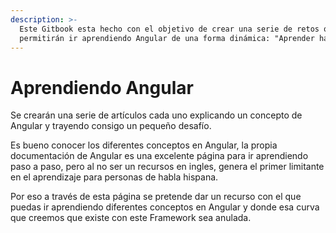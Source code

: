 ```yaml
---
description: >-
  Este Gitbook esta hecho con el objetivo de crear una serie de retos que nos
  permitirán ir aprendiendo Angular de una forma dinámica: "Aprender haciendo".
---
```


# Aprendiendo Angular

Se crearán una serie de artículos cada uno explicando un concepto de Angular y trayendo consigo un pequeño desafío.

Es bueno conocer los diferentes conceptos en Angular, la propia documentación de Angular es una excelente página para ir aprendiendo paso a paso, pero al no ser un recursos en ingles, genera el primer limitante en el aprendizaje para personas de habla hispana. 

Por eso a través de esta página se pretende dar un recurso con el que puedas ir aprendiendo diferentes conceptos en Angular y donde esa curva que creemos que existe con este Framework sea anulada.

